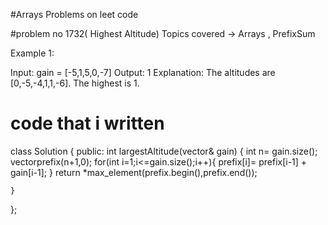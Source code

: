 #Arrays Problems on leet code 

#problem no 1732( Highest Altitude)
Topics covered -> Arrays , PrefixSum

Example 1:

Input: gain = [-5,1,5,0,-7]
Output: 1
Explanation: The altitudes are [0,-5,-4,1,1,-6]. The highest is 1.

# code that i written 

class Solution {
public:
    int largestAltitude(vector<int>& gain) {
        int n= gain.size();
        vector<int>prefix(n+1,0);
        for(int i=1;i<=gain.size();i++){
            prefix[i]= prefix[i-1] + gain[i-1];
        }
        return *max_element(prefix.begin(),prefix.end());
        
        
    }
};